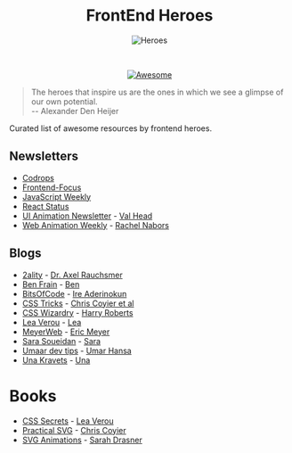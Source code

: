 <h1 align="center">
  FrontEnd Heroes
</h1>

<div align="center">

![Heroes](https://cdn.rawgit.com/bl4ckdu5t/frontend-heroes/master/media/hero.gif)

<br>

[![Awesome](https://cdn.rawgit.com/sindresorhus/awesome/d7305f38d29fed78fa85652e3a63e154dd8e8829/media/badge.svg)](https://github.com/sindresorhus/awesome)

</div>

> The heroes that inspire us are the ones in which we see a glimpse of our own potential.<br>
>  --  Alexander Den Heijer

Curated list of awesome resources by frontend heroes.

## Newsletters
- [Codrops](https://tympanus.net/codrops/)
- [Frontend-Focus](http://frontendfocus.co)
- [JavaScript Weekly](http://javascriptweekly.com/)
- [React Status](http://react.statuscode.com/)
- [UI Animation Newsletter](http://uianimationnewsletter.com) - [Val Head](http://valhead.com)
- [Web Animation Weekly](http://webanimationweekly.com) - [Rachel Nabors](http://rachelnabors.com/)

## Blogs
- [2ality](http://2ality.com) - [Dr. Axel Rauchsmer](https://twitter.com/rauschma)
- [Ben Frain](https://benfrain.com/blog/) - [Ben](http://twitter.com/benfrain)
- [BitsOfCode](https://bitsofco.de) - [Ire Aderinokun](https://ireaderinokun.com)
- [CSS Tricks](https://css-tricks.com) - [Chris Coyier et al](https://twitter.com/chriscoyier)
- [CSS Wizardry](https://csswizardry.com) - [Harry Roberts](https://twitter.com/csswizardry)
- [Lea Verou](http://lea.verou.me) - [Lea](http://twitter.com/leaverou)
- [MeyerWeb](http://meyerweb.com) - [Eric Meyer](https://twitter.com/meyerweb)
- [Sara Soueidan](https://sarasoueidan.com) - [Sara](https://twitter.com/sarasoueidan)
- [Umaar dev tips](https://umaar.com/dev-tips/) - [Umar Hansa](https://twitter.com/umaar/)
- [Una Kravets](https://una.im/#💁) - [Una](https://twitter.com/Una)

# Books
- [CSS Secrets](http://www.amazon.com/CSS-Secrets-Lea-Verou/dp/1449372635) - [Lea Verou](http://lea.verou.me)
- [Practical SVG](https://abookapart.com/products/practical-svg) - [Chris Coyier](https://twitter.com/chriscoyier)
- [SVG Animations](http://shop.oreilly.com/product/mobile/0636920045335.do) - [Sarah Drasner](https://twitter.com/sarah_edo)
